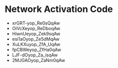 # Network Activation Code
* xrGRT-yop_Re0sQqAw
* OiVcXeyop_ReDboqAw
* HiwnUeyop_Zek9sqAw
* esi1aOyop_Ze5dMqAw
* XuLKXuyop_ZfA_UqAw
* fpCBWeyop_ZfHa0qAw
* LJF-dOyop_Za_isqAw
* 2MJGAOyop_ZaNm0qAw